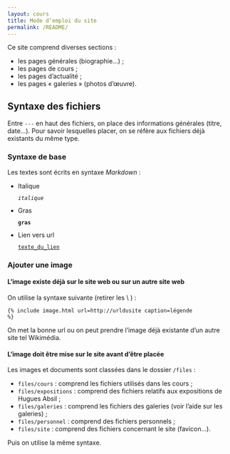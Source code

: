 ```yaml
---
layout: cours
title: Mode d’emploi du site
permalink: /README/
---
```


Ce site comprend diverses sections :

- les pages générales (biographie…) ;
- les pages de cours ;
- les pages d’actualité ;
- les pages « galeries » (photos d’œuvre).

## Syntaxe des fichiers
Entre <code>---</code> en haut des fichiers, on place des informations générales
(titre, date…). Pour savoir lesquelles placer, on se réfère aux fichiers déjà existants du même type.

### Syntaxe de base
Les textes sont écrits en syntaxe *Markdown* :

- Italique <code><pre>*italique*</pre></code>
- Gras <code><pre>**gras**</pre></code>
- Lien vers url <code><pre>[texte_du_lien](url)</pre></code>

### Ajouter une image

#### L’image existe déjà sur le site web ou sur un autre site web
On utilise la syntaxe suivante (retirer les \ ) :

<code>{\% include image.html url=http://urldusite caption=légende \%}</code>

On met la bonne url ou on peut prendre l’image déjà existante d’un autre site tel Wikimédia.

#### L’image doit être mise sur le site avant d’être placée
Les images et documents sont classées dans le dossier <code>/files</code> :

- <code>files/cours</code> : comprend les fichiers utilisés dans les cours ;
- <code>files/expositions</code> : comprend des fichiers relatifs aux expositions de Hugues Absil ;
- <code>files/galeries</code> : comprend les fichiers des galeries (voir l’aide sur les galeries) ;
- <code>files/personnel</code> : comprend des fichiers personnels ;
- <code>files/site</code> : comprend des fichiers concernant le site (favicon…).

Puis on utilise la même syntaxe.

